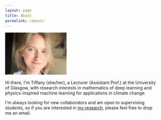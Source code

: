 ```yaml
---
layout: page
title: About
permalink: /about/
---
```


<img src="/pics/me2.jpeg" width="200"/>

Hi there, I'm Tiffany (she/her), a Lecturer (Assistant Prof.) at the University of Glasgow, with research interests in mathematics of deep learning and physics-inspired machine learning for applications in climate change.

I'm always looking for new collaborators and am open to supervising students, so if you are interested in [my research]({{TiffanyVlaar.github.io}}/research), please feel free to drop me an email. 



